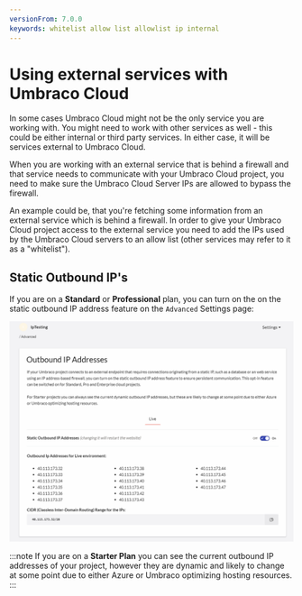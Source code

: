 ```yaml
---
versionFrom: 7.0.0
keywords: whitelist allow list allowlist ip internal
---
```


# Using external services with Umbraco Cloud

In some cases Umbraco Cloud might not be the only service you are working with. You might need to work with other services as well - this could be either internal or third party services. In either case, it will be services external to Umbraco Cloud.

When you are working with an external service that is behind a firewall and that service needs to communicate with your Umbraco Cloud project, you need to make sure the Umbraco Cloud Server IPs are allowed to bypass the firewall.

An example could be, that you're fetching some information from an external service which is behind a firewall. In order to give your Umbraco Cloud project access to the external service you need to add the IPs used by the Umbraco Cloud servers to an allow list (other services may refer to it as a "whitelist").

## Static Outbound IP's

If you are on a **Standard** or **Professional** plan, you can turn on the on the static outbound IP address feature on the `Advanced` Settings page:

![Static Outbound IP's](images/Static_IPs.png)

:::note
If you are on a **Starter Plan** you can see the current outbound IP addresses of your project, however they are dynamic and likely to change at some point due to either Azure or Umbraco optimizing hosting resources.
:::